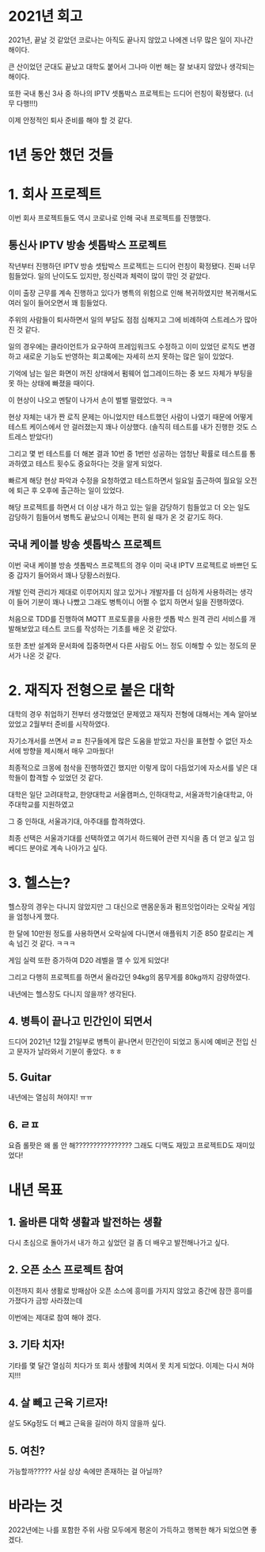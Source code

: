 2021년 회고
=============

2021년, 끝날 것 같았던 코로나는 아직도 끝나지 않았고 나에겐 너무 많은 일이 지나간 해이다.

큰 산이었던 군대도 끝났고 대학도 붙어서 그나마 이번 해는 잘 보내지 않았나 생각되는 해이다.

또한 국내 통신 3사 중 하나의 IPTV 셋톱박스 프로젝트는 드디어 런칭이 확정됐다. (너무 다행!!!)

이제 안정적인 퇴사 준비를 해야 할 것 같다.

# 1년 동안 했던 것들

# 1. 회사 프로젝트
이번 회사 프로젝트들도 역시 코로나로 인해 국내 프로젝트를 진행했다. 

## 통신사 IPTV 방송 셋톱박스 프로젝트
작년부터 진행하던 IPTV 방송 셋탑박스 프로젝트는 드디어 런칭이 확정됐다. 진짜 너무 힘들었다. 일의 난이도도 있지만, 정신력과 체력이 많이 깎인 것 같았다. 

이미 출장 근무를 계속 진행하고 있다가 병특의 위험으로 인해 복귀하였지만 복귀해서도 여러 일이 들어오면서 꽤 힘들었다.

주위의 사람들이 퇴사하면서 일의 부담도 점점 심해지고 그에 비례하여 스트레스가 많아진 것 같다.

일의 경우에는 클라이언트가 요구하여 프레임워크도 수정하고 이미 있었던 로직도 변경하고 새로운 기능도 반영하는 회고록에는 자세히 쓰지 못하는 많은 일이 있었다.

기억에 남는 일은 화면이 꺼진 상태에서 펌웨어 업그레이드하는 중 보드 자체가 부팅을 못 하는 상태에 빠졌을 때이다.

이 현상이 나오고 멘탈이 나가서 손이 벌벌 떨렸었다. ㅋㅋ

현상 자체는 내가 짠 로직 문제는 아니었지만 테스트했던 사람이 나였기 때문에 어떻게 테스트 케이스에서 안 걸러졌는지 꽤나 이상했다. (솔직히 테스트를 내가 진행한 것도 스트레스 받았다!)

그리고 몇 번 테스트를 더 해본 결과 10번 중 1번만 성공하는 엄청난 확률로 테스트를 통과하였고 테스트 횟수도 중요하다는 것을 알게 되었다.

빠르게 해당 현상 파악과 수정을 요청하였고 테스트하면서 일요일 출근하여 월요일 오전에 퇴근 후 오후에 출근하는 일이 있었다.

해당 프로젝트를 하면서 더 이상 내가 하고 있는 일을 감당하기 힘들었고 더 오는 일도 감당하기 힘들어서 병특도 끝났으니 이제는 편히 쉴 때가 온 것 같기도 하다.

## 국내 케이블 방송 셋톱박스 프로젝트
이번 국내 케이블 방송 셋톱박스 프로젝트의 경우 이미 국내 IPTV 프로젝트로 바쁘던 도중 갑자기 들어와서 꽤나 당황스러웠다.

개발 인력 관리가 제대로 이루어지지 않고 있거나 개발자를 더 심하게 사용하려는 생각이 들어 기분이 꽤나 나빴고 그래도 병특이니 어쩔 수 없지 하면서 일을 진행하였다.

처음으로 TDD를 진행하여 MQTT 프로토콜을 사용한 셋톱 박스 원격 관리 서비스를 개발해보았고 테스트 코드를 작성하는 기초를 배운 것 같았다.

또한 초반 설계와 문서화에 집중하면서 다른 사람도 어느 정도 이해할 수 있는 정도의 문서가 나온 것 같다.

# 2. 재직자 전형으로 붙은 대학
대학의 경우 취업하기 전부터 생각했었던 문제였고 재직자 전형에 대해서는 계속 알아보았었고 2월부터 준비를 시작하였다.

자기소개서를 쓰면서 ㄹㅍ 친구들에게 많은 도움을 받았고 자신을 표현할 수 없던 자소서에 방향을 제시해서 매우 고마웠다!

최종적으로 크몽에 첨삭을 진행하였긴 했지만 이렇게 많이 다듬었기에 자소서를 넣은 대학들이 합격할 수 있었던 것 같다.

대학은 일단 고려대학교, 한양대학교 서울캠퍼스, 인하대학교, 서울과학기술대학교, 아주대학교를 지원하였고

그 중 인하대, 서울과기대, 아주대를 합격하였다.

최종 선택은 서울과기대를 선택하였고 여기서 하드웨어 관련 지식을 좀 더 얻고 싶고 임베디드 분야로 계속 나아가고 싶다.

# 3. 헬스는?
헬스장의 경우는 다니지 않았지만 그 대신으로 맨몸운동과 펌프잇업이라는 오락실 게임을 엄청나게 했다.

한 달에 10만원 정도를 사용하면서 오락실에 다니면서 애플워치 기준 850 칼로리는 계속 넘긴 것 같다. ㅋㅋㅋ

게임 실력 또한 증가하여 D20 레벨을 깰 수 있게 되었다!

그리고 다행히 프로젝트를 하면서 올라갔던 94kg의 몸무게를 80kg까지 감량하였다.

내년에는 헬스장도 다니지 않을까? 생각된다.

## 4. 병특이 끝나고 민간인이 되면서
드디어 2021년 12월 21일부로 병특이 끝나면서 민간인이 되었고 동시에 예비군 전입 신고 문자가 날라와서 기분이 좋았다. ㅎㅎ

## 5. Guitar
내년에는 열심히 쳐야지! ㅠㅠ

## 6. ㄹㅍ
요즘 롤팟은 왜 롤 안 해????????????????
그래도 디맥도 재밌고 프로젝트D도 재미있었다!

# 내년 목표
## 1. 올바른 대학 생활과 발전하는 생활
다시 초심으로 돌아가서 내가 하고 싶었던 걸 좀 더 배우고 발전해나가고 싶다.
## 2. 오픈 소스 프로젝트 참여
이전까지 회사 생활로 방패삼아 오픈 소스에 흥미를 가지지 않았고 중간에 잠깐 흥미를 가졌다가 금방 사라졌는데

이번에는 제대로 참여 해야 겠다.
## 3. 기타 치자!
기타를 몇 달간 열심히 치다가 또 회사 생활에 치여서 못 치게 되었다. 이제는 다시 쳐야지!!!
## 4. 살 빼고 근육 기르자!
살도 5Kg정도 더 빼고 근육을 길러야 하지 않을까 싶다.
## 5. 여친?
가능할까????? 사실 상상 속에만 존재하는 걸 아닐까?

# 바라는 것
2022년에는 나를 포함한 주위 사람 모두에게 평온이 가득하고 행복한 해가 되었으면 좋겠다.
